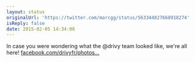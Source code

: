 ```yaml
---
layout: status
originalUrl: 'https://twitter.com/marcgg/status/563344827668918274'
isReply: false
date: 2015-02-05 14:34:08
---
```


In case you were wondering what the @drivy team looked like, we're all here! [facebook.com/drivyfr/photos…](https://www.facebook.com/drivyfr/photos/a.10150096659194101.282607.373802739100/10153162349999101)
